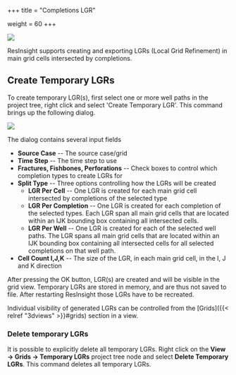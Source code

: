 +++
title = "Completions LGR"

weight = 60
+++

![](/images/3d-main-window/TemporaryLGR_CompletionType_12_combined.png)

ResInsight supports creating and exporting LGRs (Local Grid Refinement) in main grid cells intersected by completions.

## Create Temporary LGRs
To create temporary LGR(s), first select one or more well paths in the project tree, right click and select 'Create Temporary LGR'. This command brings up the following dialog.

![](/images/3d-main-window/TemporaryLgrDialog.png)

The dialog contains several input fields

- **Source Case** -- The source case/grid
- **Time Step** -- The time step to use
- **Fractures, Fishbones, Perforations** -- Check boxes to control which completion types to create LGRs for
- **Split Type** -- Three options controlling how the LGRs will be created
  - **LGR Per Cell** -- One LGR is created for each main grid cell intersected by completions of the selected type
  - **LGR Per Completion** -- One LGR is created for each completion of the selected types. Each LGR span all main grid cells that are located within an IJK bounding box containing all intersected cells.
  - **LGR Per Well** -- One LGR is created for each of the selected well paths. The LGR spans all main grid cells that are located within an IJK bounding box containing all intersected cells for all selected completions on that well path.
- **Cell Count I,J,K** -- The size of the LGR, in each main grid cell, in the I, J and K direction

After pressing the OK button, LGR(s) are created and will be visible in the grid view.
Temporary LGRs are stored in memory, and are thus not saved to file. After restarting ResInsight those LGRs have to be recreated.

Individual visibility of generated LGRs can be controlled from the [Grids]({{< relref "3dviews" >}}#grids) section in a view.

### Delete temporary LGRs
It is possible to explicitly delete all temporary LGRs. Right click on the **View -> Grids -> Temporary LGRs** project tree node and select **Delete Temporary LGRs**. This command deletes all temporary LGRs.
